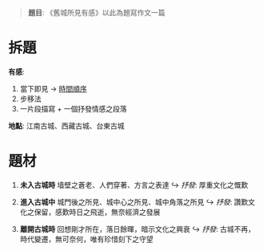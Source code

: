 > **題目**:
> 《舊城所見有感》以此為題寫作文一篇

# 拆題
**有感**:
1. 當下即見 → <u>時間順序</u>
2. 步移法
3. 一片段描寫 + 一個抒發情感之段落

**地點**: 江南古城、西藏古城、台東古城

# 題材
1. **未入古城時**
   墙壁之蒼老、人們穿著、方言之表達
   ↪ *抒發*: 厚重文化之慨歎

2. **進入古城中**
   城門後之所見、城中心之所見、城中角落之所見
   ↪ *抒發*: 讚歎文化之保留，感歎時日之飛逝，無奈經濟之發展

3. **離開古城時**
   回想剛才所在，落日餘暉，暗示文化之興衰
   ↪ *抒發*: 古城不再，時代變遷，無可奈何，唯有珍惜刻下之守望
